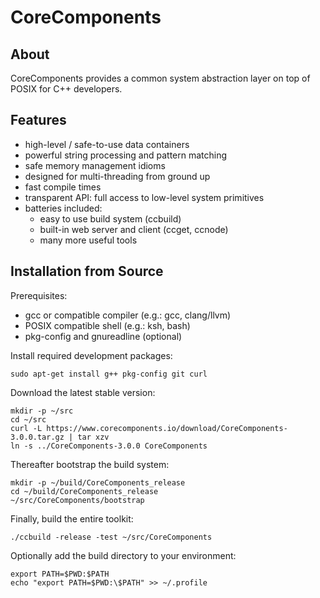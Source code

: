 CoreComponents
==============

About
-----

CoreComponents provides a common system abstraction layer on top of POSIX for C++ developers.

Features
--------

 * high-level / safe-to-use data containers
 * powerful string processing and pattern matching
 * safe memory management idioms
 * designed for multi-threading from ground up
 * fast compile times
 * transparent API: full access to low-level system primitives
 * batteries included:
   * easy to use build system (ccbuild)
   * built-in web server and client (ccget, ccnode)
   * many more useful tools

Installation from Source
------------------------

Prerequisites:
 * gcc or compatible compiler (e.g.: gcc, clang/llvm)
 * POSIX compatible shell (e.g.: ksh, bash)
 * pkg-config and gnureadline (optional)

Install required development packages:

```
sudo apt-get install g++ pkg-config git curl
```

Download the latest stable version:
```
mkdir -p ~/src
cd ~/src
curl -L https://www.corecomponents.io/download/CoreComponents-3.0.0.tar.gz | tar xzv
ln -s ../CoreComponents-3.0.0 CoreComponents
```

Thereafter bootstrap the build system:
```
mkdir -p ~/build/CoreComponents_release
cd ~/build/CoreComponents_release
~/src/CoreComponents/bootstrap
```

Finally, build the entire toolkit:
```
./ccbuild -release -test ~/src/CoreComponents
```

Optionally add the build directory to your environment:
```
export PATH=$PWD:$PATH
echo "export PATH=$PWD:\$PATH" >> ~/.profile
```
